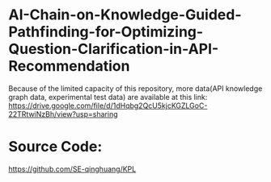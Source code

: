 # AI-Chain-on-Knowledge-Guided-Pathfinding-for-Optimizing-Question-Clarification-in-API-Recommendation
Because of the limited capacity of this repository, more data(API knowledge graph data, experimental test data) are available at this link: https://drive.google.com/file/d/1dHqbg2QcU5kjcKGZLGoC-22TRtwiNzBh/view?usp=sharing

# Source Code:
https://github.com/SE-qinghuang/KPL
